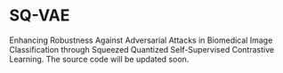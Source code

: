 # SQ-VAE
Enhancing Robustness Against Adversarial Attacks in Biomedical Image Classification through Squeezed Quantized Self-Supervised Contrastive Learning.
The source code will be updated soon.
